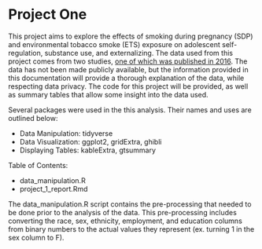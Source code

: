 # Project One

This project aims to explore the effects of smoking during pregnancy (SDP) and environmental tobacco smoke (ETS) exposure on adolescent self-regulation, substance use, and externalizing. The data used from this project comes from two studies, <a href='https://pubmed.ncbi.nlm.nih.gov/27818283/'>one of which was published in 2016</a>. The data has not been made publicly available, but the information provided in this documentation will provide a thorough explanation of the data, while respecting data privacy. The code for this project will be provided, as well as summary tables that allow some insight into the data used.

Several packages were used in the this analysis. Their names and uses are outlined below:
- Data Manipulation: tidyverse
- Data Visualization: ggplot2, gridExtra, ghibli
- Displaying Tables: kableExtra, gtsummary

Table of Contents:
- data_manipulation.R
- project_1_report.Rmd

The data_manipulation.R script contains the pre-processing that needed to be done prior to the analysis of the data. This pre-processing includes converting the race, sex, ethnicity, employment, and education columns from binary numbers to the actual values they represent (ex. turning 1 in the sex column to F).
